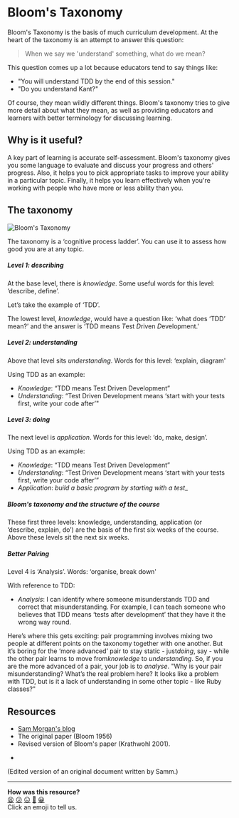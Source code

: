 # Bloom's Taxonomy

Bloom's Taxonomy is the basis of much curriculum development. At the heart of the taxonomy is an attempt to answer this question:

> When we say we 'understand' something, what do we mean?

This question comes up a lot because educators tend to say things like:

- "You will understand TDD by the end of this session."
- "Do you understand Kant?"

Of course, they mean wildly different things. Bloom's taxonomy tries to give more detail about what they mean, as well as providing educators and learners with better terminology for discussing learning.

## Why is it useful?

A key part of learning is accurate self-assessment. Bloom's taxonomy gives you some language to evaluate and discuss your progress and others' progress. Also, it helps you to pick appropriate tasks to improve your ability in a particular topic. Finally, it helps you learn effectively when you're working with people who have more or less ability than you.

## The taxonomy

![Bloom's Taxonomy](../images/Bloomtaxonomy.jpg)

The taxonomy is a ‘cognitive process ladder’. You can use it to assess how good you are at any topic.

##### Level 1: describing

At the base level, there is ​_knowledge_​. Some useful words for this level: ‘describe, define’.

Let’s take the example of ‘TDD’.

The lowest level, ​_knowledge_​, would have a question like: ‘what does ‘TDD’ mean?’ and the answer is ‘TDD means *T*est *D*riven *D*evelopment.'

##### Level 2: understanding

Above that level sits ​_understanding_​. Words for this level: ‘explain, diagram'

Using TDD as an example:

- ​_Knowledge_​: “TDD means Test Driven Development”
- ​_Understanding_​: “Test Driven Development means ‘start with your tests first, write your code after’"

##### Level 3: doing

The next level is ​_application_​. Words for this level: ‘do, make, design’.

Using TDD as an example:

- ​_Knowledge_​: “TDD means Test Driven Development”
- ​_Understanding_​: “Test Driven Development means ‘start with your tests first, write your code after’”
- ​_Application_​: ​_build a basic program by starting with a test__

##### Bloom's taxonomy and the structure of the course

These first three levels: knowledge, understanding, application (or ‘describe, explain, do’) are the basis of the first six weeks of the course. Above these levels sit the next six weeks.

##### Better Pairing

Level 4 is ‘Analysis’. Words: ‘organise, break down'

With reference to TDD:

- ​_Analysis_​: I can identify where someone misunderstands TDD and correct that misunderstanding. For example, I can teach someone who believes that TDD means ‘tests after development’ that they have it the wrong way round.

Here’s where this gets exciting: pair programming involves mixing two people at different points on the taxonomy together with one another. But it’s boring for the ‘more advanced’ pair to stay static - just ​_doing_​, say - while the other pair learns to move from ​_knowledge_​ to ​_understanding_​. So, if you are the more advanced of a pair, your job is to ​_analyse_​. "Why is your pair misunderstanding? What’s the real problem here? It looks like a problem with TDD, but is it a lack of understanding in some other topic - like Ruby classes?"

## Resources

* [Sam Morgan's blog](http://sjmog.github.io)
* The original paper (Bloom 1956)
* Revised version of Bloom's paper (Krathwohl 2001).

-

(Edited version of an original document written by Samm.)

<!-- BEGIN GENERATED SECTION DO NOT EDIT -->

---

**How was this resource?**  
[😫](https://airtable.com/shrUJ3t7KLMqVRFKR?prefill_Repository=course&prefill_File=pills/blooms_taxonomy.md&prefill_Sentiment=😫) [😕](https://airtable.com/shrUJ3t7KLMqVRFKR?prefill_Repository=course&prefill_File=pills/blooms_taxonomy.md&prefill_Sentiment=😕) [😐](https://airtable.com/shrUJ3t7KLMqVRFKR?prefill_Repository=course&prefill_File=pills/blooms_taxonomy.md&prefill_Sentiment=😐) [🙂](https://airtable.com/shrUJ3t7KLMqVRFKR?prefill_Repository=course&prefill_File=pills/blooms_taxonomy.md&prefill_Sentiment=🙂) [😀](https://airtable.com/shrUJ3t7KLMqVRFKR?prefill_Repository=course&prefill_File=pills/blooms_taxonomy.md&prefill_Sentiment=😀)  
Click an emoji to tell us.

<!-- END GENERATED SECTION DO NOT EDIT -->

